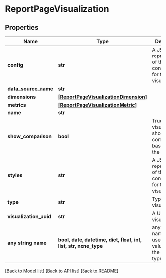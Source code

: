 # ReportPageVisualization


## Properties
Name | Type | Description | Notes
------------ | ------------- | ------------- | -------------
**config** | **str** | A JSON representation of the configuration for this visualization | [optional] 
**data_source_name** | **str** |  | [optional] 
**dimensions** | [**[ReportPageVisualizationDimension]**](ReportPageVisualizationDimension.md) |  | [optional] 
**metrics** | [**[ReportPageVisualizationMetric]**](ReportPageVisualizationMetric.md) |  | [optional] 
**name** | **str** |  | [optional] 
**show_comparison** | **bool** | True if the visualization should show a comparison based upon the date range | [optional] 
**styles** | **str** | A JSON representation of the style configuration for this visualization | [optional] 
**type** | **str** | Type of visualization | [optional] 
**visualization_uuid** | **str** | A UUID for the visualization | [optional] 
**any string name** | **bool, date, datetime, dict, float, int, list, str, none_type** | any string name can be used but the value must be the correct type | [optional]

[[Back to Model list]](../README.md#documentation-for-models) [[Back to API list]](../README.md#documentation-for-api-endpoints) [[Back to README]](../README.md)


